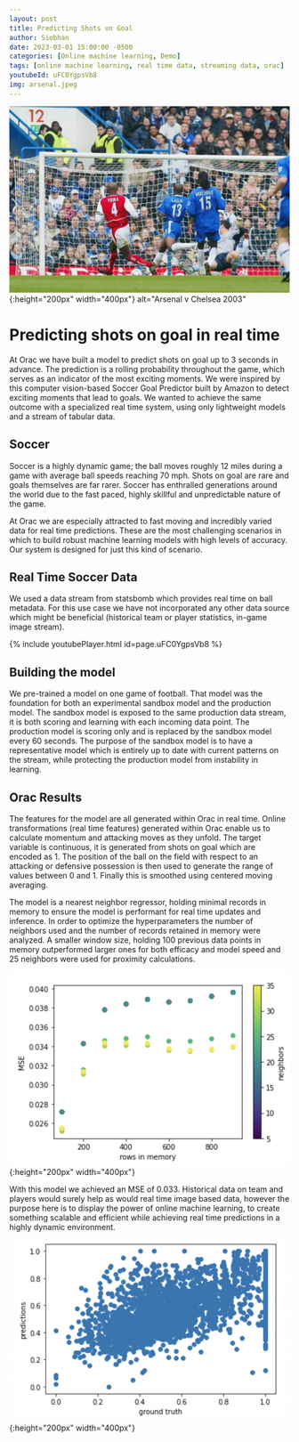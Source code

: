 ```yaml
---
layout: post
title: Predicting Shots on Goal
author: Siobhan 
date: 2023-03-01 15:00:00 -0500
categories: [Online machine learning, Demo]
tags: [online machine learning, real time data, streaming data, orac]
youtubeId: uFC0YgpsVb8
img: arsenal.jpeg
---
```

![Arsenal v Chelsea](/arsenal.jpeg){:height="200px" width="400px"}
alt="Arsenal v Chelsea 2003"

# Predicting shots on goal in real time


At Orac we have built a model to predict shots on goal up to 3 seconds in advance. The prediction is a rolling probability throughout the game, which serves as an indicator of the most exciting moments. We were inspired by this computer vision-based Soccer Goal Predictor built by Amazon to detect exciting moments that lead to goals. We wanted to achieve the same outcome with a specialized real time system, using only lightweight models and a stream of tabular data.


## Soccer


Soccer is a highly dynamic game; the ball moves roughly 12 miles during a game with average ball speeds reaching 70 mph. Shots on goal are rare and goals themselves are far rarer. Soccer has enthralled generations around the world due to the fast paced, highly skillful and unpredictable nature of the game.


At Orac we are especially attracted to fast moving and incredibly varied data for real time predictions. These are the most challenging scenarios in which to build robust     machine learning models with high levels of accuracy. Our system is designed for just this kind of scenario.




## Real Time Soccer Data


We used a data stream from statsbomb which provides real time on ball metadata. For this use case we have not incorporated any other data source which might be beneficial (historical team or player statistics, in-game image stream).



{% include youtubePlayer.html id=page.uFC0YgpsVb8 %}


## Building the model


We pre-trained a model on one game of football. That model was the foundation for both an experimental sandbox model and the production model. The sandbox model is exposed to the same production data stream, it is both scoring and learning with each incoming data point. The production model is scoring only and is replaced by the sandbox model every 60 seconds. The purpose of the sandbox model is to have a representative model which is entirely up to date with current patterns on the stream, while protecting the production model from instability in learning. 


## Orac Results


The features for the model are all generated within Orac in real time. Online transformations (real time features) generated within Orac enable us to calculate momentum and attacking moves as they unfold. The target variable is continuous, it is generated from shots on goal which are encoded as 1. The position of the ball on the field with respect to an attacking or defensive possession is then used to generate the range of values between 0 and 1. Finally this is smoothed using centered moving averaging.

The model is a nearest neighbor regressor, holding minimal records in memory to ensure the model is performant for real time updates and inference. In order to optimize the hyperparameters the number of neighbors used and the number of records retained in memory were analyzed. A smaller window size, holding 100 previous data points in memory outperformed larger ones for both efficacy and model speed and 25 neighbors were used for proximity calculations. 


![Hyperparameter search](/soccer_hyperparameter.png){:height="200px" width="400px"}


With this model we achieved an MSE of 0.033. Historical data on team and players would surely help as would real time image based data, however the purpose here is to display the power of online machine learning, to create something scalable and efficient while achieving real time predictions in a highly dynamic environment.


![MSE](/soccer_mse.png){:height="200px" width="400px"}
